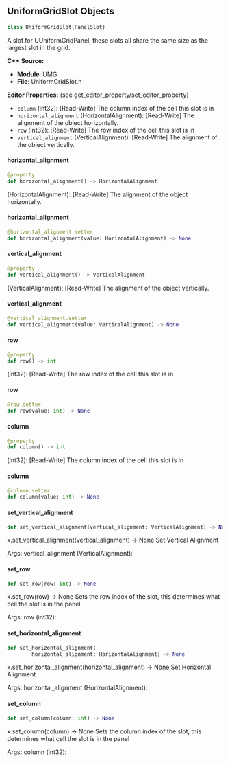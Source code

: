## UniformGridSlot Objects

```python
class UniformGridSlot(PanelSlot)
```

A slot for UUniformGridPanel, these slots all share the same size as the largest slot
in the grid.

**C++ Source:**

- **Module**: UMG
- **File**: UniformGridSlot.h

**Editor Properties:** (see get_editor_property/set_editor_property)

- ``column`` (int32):  [Read-Write] The column index of the cell this slot is in
- ``horizontal_alignment`` (HorizontalAlignment):  [Read-Write] The alignment of the object horizontally.
- ``row`` (int32):  [Read-Write] The row index of the cell this slot is in
- ``vertical_alignment`` (VerticalAlignment):  [Read-Write] The alignment of the object vertically.

<a id="unreal.UniformGridSlot.horizontal_alignment"></a>

#### horizontal_alignment

```python
@property
def horizontal_alignment() -> HorizontalAlignment
```

(HorizontalAlignment):  [Read-Write] The alignment of the object horizontally.

<a id="unreal.UniformGridSlot.horizontal_alignment"></a>

#### horizontal_alignment

```python
@horizontal_alignment.setter
def horizontal_alignment(value: HorizontalAlignment) -> None
```

<a id="unreal.UniformGridSlot.vertical_alignment"></a>

#### vertical_alignment

```python
@property
def vertical_alignment() -> VerticalAlignment
```

(VerticalAlignment):  [Read-Write] The alignment of the object vertically.

<a id="unreal.UniformGridSlot.vertical_alignment"></a>

#### vertical_alignment

```python
@vertical_alignment.setter
def vertical_alignment(value: VerticalAlignment) -> None
```

<a id="unreal.UniformGridSlot.row"></a>

#### row

```python
@property
def row() -> int
```

(int32):  [Read-Write] The row index of the cell this slot is in

<a id="unreal.UniformGridSlot.row"></a>

#### row

```python
@row.setter
def row(value: int) -> None
```

<a id="unreal.UniformGridSlot.column"></a>

#### column

```python
@property
def column() -> int
```

(int32):  [Read-Write] The column index of the cell this slot is in

<a id="unreal.UniformGridSlot.column"></a>

#### column

```python
@column.setter
def column(value: int) -> None
```

<a id="unreal.UniformGridSlot.set_vertical_alignment"></a>

#### set_vertical_alignment

```python
def set_vertical_alignment(vertical_alignment: VerticalAlignment) -> None
```

x.set_vertical_alignment(vertical_alignment) -> None
Set Vertical Alignment

Args:
    vertical_alignment (VerticalAlignment):

<a id="unreal.UniformGridSlot.set_row"></a>

#### set_row

```python
def set_row(row: int) -> None
```

x.set_row(row) -> None
Sets the row index of the slot, this determines what cell the slot is in the panel

Args:
    row (int32):

<a id="unreal.UniformGridSlot.set_horizontal_alignment"></a>

#### set_horizontal_alignment

```python
def set_horizontal_alignment(
        horizontal_alignment: HorizontalAlignment) -> None
```

x.set_horizontal_alignment(horizontal_alignment) -> None
Set Horizontal Alignment

Args:
    horizontal_alignment (HorizontalAlignment):

<a id="unreal.UniformGridSlot.set_column"></a>

#### set_column

```python
def set_column(column: int) -> None
```

x.set_column(column) -> None
Sets the column index of the slot, this determines what cell the slot is in the panel

Args:
    column (int32):

<a id="unreal.VerticalBox"></a>